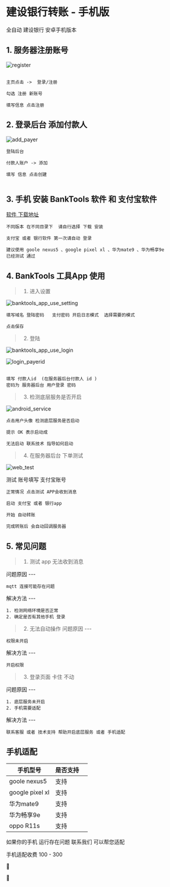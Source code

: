 # 建设银行转账 - 手机版

全自动 建设银行 安卓手机版本


## 1. 服务器注册账号

![register](../../images/banktools/register.png)

```

主页点击 ->  登录/注册

勾选 注册 新账号 

填写信息 点击注册

```
## 2. 登录后台 添加付款人



![add_payer](../../images/banktools/add_payer.png)

```
登陆后台

付款人账户 -> 添加   

填写 信息 点击创建


```





## 3. 手机 安装 BankTools 软件  和 支付宝软件
[软件 下载地址](http://106.54.94.71:8848/release/android_Release/)

```
不同版本 在不同目录下  请自行选择 下载 安装

支付宝 或者 银行软件 第一次请自动 登录

建议使用 goole nexus5 、google pixel xl 、华为mate9 、华为畅享9e 
已经测试 通过 
```


## 4. BankTools 工具App 使用
> 1. 进入设置 


![banktools_app_use_setting](../../images/banktools/banktools_app_use_setting.png)

```
填写域名 登陆密码   支付密码 开启日志模式  选择需要的模式 

点击保存
```


> 2. 登陆 


![banktools_app_use_login](../../images/banktools/banktools_app_use_login.png)


![login_payerid](../../images/banktools/login_payerid.png)

```angular2html

填写 付款人id  (在服务器后台付款人 id )  
密码为 服务器后台 用户登录 密码
```


> 3. 检测底层服务是否开启

![android_service](../../images/banktools/android_service.png)

```
点击用户头像 检测底层服务是否启动

提示 OK 表示启动成

无法启动 联系技术 指导如何启动

```


> 4. 在服务器后台 下单测试

![web_test](../../images/banktools/web_test.png)

测试 账号填写 支付宝账号


```
正常情况 点击测试 APP会收到消息 

启动 支付宝 或者 银行app

开始 自动转账

完成转账后 会自动回调服务器 

```


## 5. 常见问题

>1. 测试 app 无法收到消息

问题原因   ---  

    mqtt 连接可能存在问题

解决方法   ---  

    1. 检测网络环境是否正常 
    2. 确定是否有其他手机 登录 

>2. 无法自动操作
问题原因   --- 

    权限未开启
    
解决方法   ---  
    
    开启权限

>3. 登录页面 卡住 不动 
    
问题原因   ---  

    1. 底层服务未开启
    2. 手机需要适配
        
解决方法   ---  

    联系客服 或者 技术支持 帮助开启底层服务 或者 手机适配
            








 
## 手机适配
|  手机型号   | 是否支持  | |
|  ----  | ----  |--- |
| goole nexus5  | 支持 | |
| google pixel xl  | 支持 | |
| 华为mate9  | 支持 | |
| 华为畅享9e  | 支持 | |
| oppo R11s  | 支持 | |

如果你的手机 运行存在问题 联系我们 可以帮您适配

手机适配收费 100 - 300























